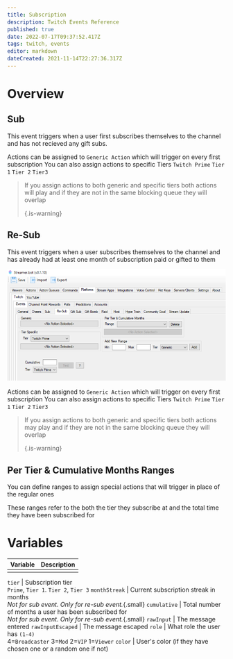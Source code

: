 ```yaml
---
title: Subscription
description: Twitch Events Reference
published: true
date: 2022-07-17T09:37:52.417Z
tags: twitch, events
editor: markdown
dateCreated: 2021-11-14T22:27:36.317Z
---
```


# Overview

## Sub
This event triggers when a user first subscribes themselves to the channel and has not recieved any gift subs.

Actions can be assigned to `Generic Action` which will trigger on every first subscription You can also assign actions to specific Tiers `Twitch Prime` `Tier 1` `Tier 2` `Tier3`

> If you assign actions to both generic and specific tiers both actions will play and if they are not in the same blocking queue they will overlap 
> 
> {.is-warning}

## Re-Sub
This event triggers when a user subscribes themselves to the channel and has already had at least one month of subscription paid or gifted to them


![re-sub.png](/re-sub.png)

Actions can be assigned to `Generic Action` which will trigger on every first subscription You can also assign actions to specific Tiers `Twitch Prime` `Tier 1` `Tier 2` `Tier3`

> If you assign actions to both generic and specific tiers both actions may play and if they are not in the same blocking queue they will overlap 
> 
> {.is-warning}

## Per Tier & Cumulative Months Ranges

You can define ranges to assign special actions that will trigger in place of the regular ones

These ranges refer to the both the tier they subscribe at and the total time they have been subscribed for

# Variables

| Variable | Description |
| --------:|:----------- |
|          |             |


`tier` | Subscription tier <br> `Prime`, `Tier 1`. `Tier 2`, `Tier 3` `monthStreak` | Current subscription streak in months <br> *Not for sub event. Only for re-sub event.*{.small}
`cumulative` | Total number of months a user has been subscribed for <br> *Not for sub event. Only for re-sub event.*{.small}
`rawInput` | The message entered `rawInputEscaped` | The message escaped `role` | What role the user has `(1-4)` <br> 4=`Broadcaster` 3=`Mod` 2=`VIP` 1=`Viewer` `color` | User's color (if they have chosen one or a random one if not)